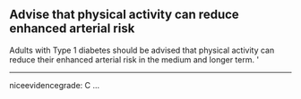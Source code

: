 ## Advise that physical activity can reduce enhanced arterial risk
Adults with Type 1 diabetes should be advised that physical activity can reduce their enhanced arterial risk in the medium and longer term. 
'


---
niceevidencegrade: C
...


